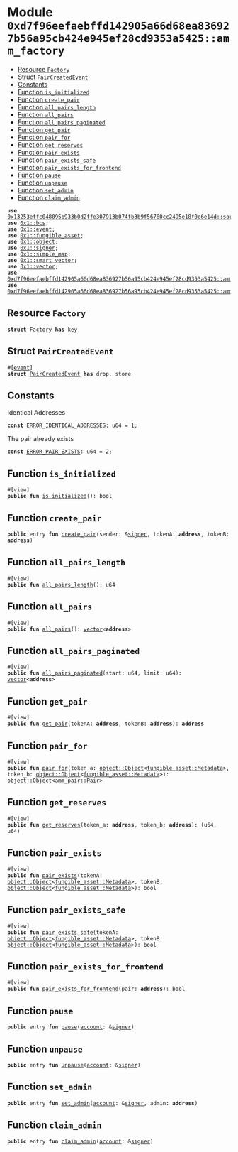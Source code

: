 
<a id="0xd7f96eefaebffd142905a66d68ea836927b56a95cb424e945ef28cd9353a5425_amm_factory"></a>

# Module `0xd7f96eefaebffd142905a66d68ea836927b56a95cb424e945ef28cd9353a5425::amm_factory`



-  [Resource `Factory`](#0xd7f96eefaebffd142905a66d68ea836927b56a95cb424e945ef28cd9353a5425_amm_factory_Factory)
-  [Struct `PairCreatedEvent`](#0xd7f96eefaebffd142905a66d68ea836927b56a95cb424e945ef28cd9353a5425_amm_factory_PairCreatedEvent)
-  [Constants](#@Constants_0)
-  [Function `is_initialized`](#0xd7f96eefaebffd142905a66d68ea836927b56a95cb424e945ef28cd9353a5425_amm_factory_is_initialized)
-  [Function `create_pair`](#0xd7f96eefaebffd142905a66d68ea836927b56a95cb424e945ef28cd9353a5425_amm_factory_create_pair)
-  [Function `all_pairs_length`](#0xd7f96eefaebffd142905a66d68ea836927b56a95cb424e945ef28cd9353a5425_amm_factory_all_pairs_length)
-  [Function `all_pairs`](#0xd7f96eefaebffd142905a66d68ea836927b56a95cb424e945ef28cd9353a5425_amm_factory_all_pairs)
-  [Function `all_pairs_paginated`](#0xd7f96eefaebffd142905a66d68ea836927b56a95cb424e945ef28cd9353a5425_amm_factory_all_pairs_paginated)
-  [Function `get_pair`](#0xd7f96eefaebffd142905a66d68ea836927b56a95cb424e945ef28cd9353a5425_amm_factory_get_pair)
-  [Function `pair_for`](#0xd7f96eefaebffd142905a66d68ea836927b56a95cb424e945ef28cd9353a5425_amm_factory_pair_for)
-  [Function `get_reserves`](#0xd7f96eefaebffd142905a66d68ea836927b56a95cb424e945ef28cd9353a5425_amm_factory_get_reserves)
-  [Function `pair_exists`](#0xd7f96eefaebffd142905a66d68ea836927b56a95cb424e945ef28cd9353a5425_amm_factory_pair_exists)
-  [Function `pair_exists_safe`](#0xd7f96eefaebffd142905a66d68ea836927b56a95cb424e945ef28cd9353a5425_amm_factory_pair_exists_safe)
-  [Function `pair_exists_for_frontend`](#0xd7f96eefaebffd142905a66d68ea836927b56a95cb424e945ef28cd9353a5425_amm_factory_pair_exists_for_frontend)
-  [Function `pause`](#0xd7f96eefaebffd142905a66d68ea836927b56a95cb424e945ef28cd9353a5425_amm_factory_pause)
-  [Function `unpause`](#0xd7f96eefaebffd142905a66d68ea836927b56a95cb424e945ef28cd9353a5425_amm_factory_unpause)
-  [Function `set_admin`](#0xd7f96eefaebffd142905a66d68ea836927b56a95cb424e945ef28cd9353a5425_amm_factory_set_admin)
-  [Function `claim_admin`](#0xd7f96eefaebffd142905a66d68ea836927b56a95cb424e945ef28cd9353a5425_amm_factory_claim_admin)


<pre><code><b>use</b> <a href="">0x13253effc048095b933b0d2ffe307913b074fb3b9f56780cc2495e18f0e6e14d::sort</a>;
<b>use</b> <a href="">0x1::bcs</a>;
<b>use</b> <a href="">0x1::event</a>;
<b>use</b> <a href="">0x1::fungible_asset</a>;
<b>use</b> <a href="">0x1::object</a>;
<b>use</b> <a href="">0x1::signer</a>;
<b>use</b> <a href="">0x1::simple_map</a>;
<b>use</b> <a href="">0x1::smart_vector</a>;
<b>use</b> <a href="">0x1::vector</a>;
<b>use</b> <a href="controller.md#0xd7f96eefaebffd142905a66d68ea836927b56a95cb424e945ef28cd9353a5425_amm_controller">0xd7f96eefaebffd142905a66d68ea836927b56a95cb424e945ef28cd9353a5425::amm_controller</a>;
<b>use</b> <a href="pair.md#0xd7f96eefaebffd142905a66d68ea836927b56a95cb424e945ef28cd9353a5425_amm_pair">0xd7f96eefaebffd142905a66d68ea836927b56a95cb424e945ef28cd9353a5425::amm_pair</a>;
</code></pre>



<a id="0xd7f96eefaebffd142905a66d68ea836927b56a95cb424e945ef28cd9353a5425_amm_factory_Factory"></a>

## Resource `Factory`



<pre><code><b>struct</b> <a href="factory.md#0xd7f96eefaebffd142905a66d68ea836927b56a95cb424e945ef28cd9353a5425_amm_factory_Factory">Factory</a> <b>has</b> key
</code></pre>



<a id="0xd7f96eefaebffd142905a66d68ea836927b56a95cb424e945ef28cd9353a5425_amm_factory_PairCreatedEvent"></a>

## Struct `PairCreatedEvent`



<pre><code>#[<a href="">event</a>]
<b>struct</b> <a href="factory.md#0xd7f96eefaebffd142905a66d68ea836927b56a95cb424e945ef28cd9353a5425_amm_factory_PairCreatedEvent">PairCreatedEvent</a> <b>has</b> drop, store
</code></pre>



<a id="@Constants_0"></a>

## Constants


<a id="0xd7f96eefaebffd142905a66d68ea836927b56a95cb424e945ef28cd9353a5425_amm_factory_ERROR_IDENTICAL_ADDRESSES"></a>

Identical Addresses


<pre><code><b>const</b> <a href="factory.md#0xd7f96eefaebffd142905a66d68ea836927b56a95cb424e945ef28cd9353a5425_amm_factory_ERROR_IDENTICAL_ADDRESSES">ERROR_IDENTICAL_ADDRESSES</a>: u64 = 1;
</code></pre>



<a id="0xd7f96eefaebffd142905a66d68ea836927b56a95cb424e945ef28cd9353a5425_amm_factory_ERROR_PAIR_EXISTS"></a>

The pair already exists


<pre><code><b>const</b> <a href="factory.md#0xd7f96eefaebffd142905a66d68ea836927b56a95cb424e945ef28cd9353a5425_amm_factory_ERROR_PAIR_EXISTS">ERROR_PAIR_EXISTS</a>: u64 = 2;
</code></pre>



<a id="0xd7f96eefaebffd142905a66d68ea836927b56a95cb424e945ef28cd9353a5425_amm_factory_is_initialized"></a>

## Function `is_initialized`



<pre><code>#[view]
<b>public</b> <b>fun</b> <a href="factory.md#0xd7f96eefaebffd142905a66d68ea836927b56a95cb424e945ef28cd9353a5425_amm_factory_is_initialized">is_initialized</a>(): bool
</code></pre>



<a id="0xd7f96eefaebffd142905a66d68ea836927b56a95cb424e945ef28cd9353a5425_amm_factory_create_pair"></a>

## Function `create_pair`



<pre><code><b>public</b> entry <b>fun</b> <a href="factory.md#0xd7f96eefaebffd142905a66d68ea836927b56a95cb424e945ef28cd9353a5425_amm_factory_create_pair">create_pair</a>(sender: &<a href="">signer</a>, tokenA: <b>address</b>, tokenB: <b>address</b>)
</code></pre>



<a id="0xd7f96eefaebffd142905a66d68ea836927b56a95cb424e945ef28cd9353a5425_amm_factory_all_pairs_length"></a>

## Function `all_pairs_length`



<pre><code>#[view]
<b>public</b> <b>fun</b> <a href="factory.md#0xd7f96eefaebffd142905a66d68ea836927b56a95cb424e945ef28cd9353a5425_amm_factory_all_pairs_length">all_pairs_length</a>(): u64
</code></pre>



<a id="0xd7f96eefaebffd142905a66d68ea836927b56a95cb424e945ef28cd9353a5425_amm_factory_all_pairs"></a>

## Function `all_pairs`



<pre><code>#[view]
<b>public</b> <b>fun</b> <a href="factory.md#0xd7f96eefaebffd142905a66d68ea836927b56a95cb424e945ef28cd9353a5425_amm_factory_all_pairs">all_pairs</a>(): <a href="">vector</a>&lt;<b>address</b>&gt;
</code></pre>



<a id="0xd7f96eefaebffd142905a66d68ea836927b56a95cb424e945ef28cd9353a5425_amm_factory_all_pairs_paginated"></a>

## Function `all_pairs_paginated`



<pre><code>#[view]
<b>public</b> <b>fun</b> <a href="factory.md#0xd7f96eefaebffd142905a66d68ea836927b56a95cb424e945ef28cd9353a5425_amm_factory_all_pairs_paginated">all_pairs_paginated</a>(start: u64, limit: u64): <a href="">vector</a>&lt;<b>address</b>&gt;
</code></pre>



<a id="0xd7f96eefaebffd142905a66d68ea836927b56a95cb424e945ef28cd9353a5425_amm_factory_get_pair"></a>

## Function `get_pair`



<pre><code>#[view]
<b>public</b> <b>fun</b> <a href="factory.md#0xd7f96eefaebffd142905a66d68ea836927b56a95cb424e945ef28cd9353a5425_amm_factory_get_pair">get_pair</a>(tokenA: <b>address</b>, tokenB: <b>address</b>): <b>address</b>
</code></pre>



<a id="0xd7f96eefaebffd142905a66d68ea836927b56a95cb424e945ef28cd9353a5425_amm_factory_pair_for"></a>

## Function `pair_for`



<pre><code>#[view]
<b>public</b> <b>fun</b> <a href="factory.md#0xd7f96eefaebffd142905a66d68ea836927b56a95cb424e945ef28cd9353a5425_amm_factory_pair_for">pair_for</a>(token_a: <a href="_Object">object::Object</a>&lt;<a href="_Metadata">fungible_asset::Metadata</a>&gt;, token_b: <a href="_Object">object::Object</a>&lt;<a href="_Metadata">fungible_asset::Metadata</a>&gt;): <a href="_Object">object::Object</a>&lt;<a href="pair.md#0xd7f96eefaebffd142905a66d68ea836927b56a95cb424e945ef28cd9353a5425_amm_pair_Pair">amm_pair::Pair</a>&gt;
</code></pre>



<a id="0xd7f96eefaebffd142905a66d68ea836927b56a95cb424e945ef28cd9353a5425_amm_factory_get_reserves"></a>

## Function `get_reserves`



<pre><code>#[view]
<b>public</b> <b>fun</b> <a href="factory.md#0xd7f96eefaebffd142905a66d68ea836927b56a95cb424e945ef28cd9353a5425_amm_factory_get_reserves">get_reserves</a>(token_a: <b>address</b>, token_b: <b>address</b>): (u64, u64)
</code></pre>



<a id="0xd7f96eefaebffd142905a66d68ea836927b56a95cb424e945ef28cd9353a5425_amm_factory_pair_exists"></a>

## Function `pair_exists`



<pre><code>#[view]
<b>public</b> <b>fun</b> <a href="factory.md#0xd7f96eefaebffd142905a66d68ea836927b56a95cb424e945ef28cd9353a5425_amm_factory_pair_exists">pair_exists</a>(tokenA: <a href="_Object">object::Object</a>&lt;<a href="_Metadata">fungible_asset::Metadata</a>&gt;, tokenB: <a href="_Object">object::Object</a>&lt;<a href="_Metadata">fungible_asset::Metadata</a>&gt;): bool
</code></pre>



<a id="0xd7f96eefaebffd142905a66d68ea836927b56a95cb424e945ef28cd9353a5425_amm_factory_pair_exists_safe"></a>

## Function `pair_exists_safe`



<pre><code>#[view]
<b>public</b> <b>fun</b> <a href="factory.md#0xd7f96eefaebffd142905a66d68ea836927b56a95cb424e945ef28cd9353a5425_amm_factory_pair_exists_safe">pair_exists_safe</a>(tokenA: <a href="_Object">object::Object</a>&lt;<a href="_Metadata">fungible_asset::Metadata</a>&gt;, tokenB: <a href="_Object">object::Object</a>&lt;<a href="_Metadata">fungible_asset::Metadata</a>&gt;): bool
</code></pre>



<a id="0xd7f96eefaebffd142905a66d68ea836927b56a95cb424e945ef28cd9353a5425_amm_factory_pair_exists_for_frontend"></a>

## Function `pair_exists_for_frontend`



<pre><code>#[view]
<b>public</b> <b>fun</b> <a href="factory.md#0xd7f96eefaebffd142905a66d68ea836927b56a95cb424e945ef28cd9353a5425_amm_factory_pair_exists_for_frontend">pair_exists_for_frontend</a>(pair: <b>address</b>): bool
</code></pre>



<a id="0xd7f96eefaebffd142905a66d68ea836927b56a95cb424e945ef28cd9353a5425_amm_factory_pause"></a>

## Function `pause`



<pre><code><b>public</b> entry <b>fun</b> <a href="factory.md#0xd7f96eefaebffd142905a66d68ea836927b56a95cb424e945ef28cd9353a5425_amm_factory_pause">pause</a>(<a href="">account</a>: &<a href="">signer</a>)
</code></pre>



<a id="0xd7f96eefaebffd142905a66d68ea836927b56a95cb424e945ef28cd9353a5425_amm_factory_unpause"></a>

## Function `unpause`



<pre><code><b>public</b> entry <b>fun</b> <a href="factory.md#0xd7f96eefaebffd142905a66d68ea836927b56a95cb424e945ef28cd9353a5425_amm_factory_unpause">unpause</a>(<a href="">account</a>: &<a href="">signer</a>)
</code></pre>



<a id="0xd7f96eefaebffd142905a66d68ea836927b56a95cb424e945ef28cd9353a5425_amm_factory_set_admin"></a>

## Function `set_admin`



<pre><code><b>public</b> entry <b>fun</b> <a href="factory.md#0xd7f96eefaebffd142905a66d68ea836927b56a95cb424e945ef28cd9353a5425_amm_factory_set_admin">set_admin</a>(<a href="">account</a>: &<a href="">signer</a>, admin: <b>address</b>)
</code></pre>



<a id="0xd7f96eefaebffd142905a66d68ea836927b56a95cb424e945ef28cd9353a5425_amm_factory_claim_admin"></a>

## Function `claim_admin`



<pre><code><b>public</b> entry <b>fun</b> <a href="factory.md#0xd7f96eefaebffd142905a66d68ea836927b56a95cb424e945ef28cd9353a5425_amm_factory_claim_admin">claim_admin</a>(<a href="">account</a>: &<a href="">signer</a>)
</code></pre>
